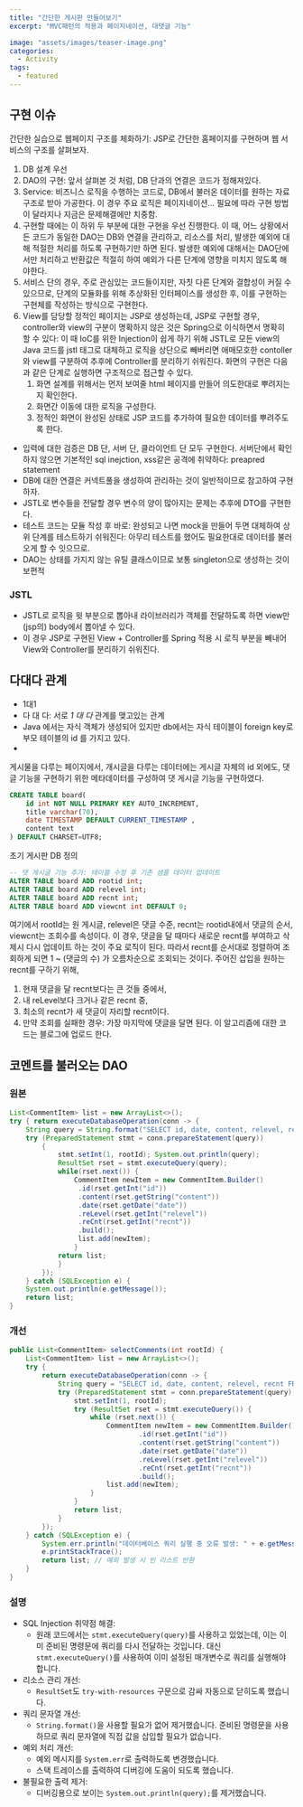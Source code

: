 ```yaml
---
title: "간단한 게시판 만들어보기"
excerpt: "MVC패턴의 적용과 페이지네이션, 대댓글 기능"

image: "assets/images/teaser-image.png"
categories:
  - Activity
tags:
  - featured
---
```


## 구현 이슈

간단한 실습으로 웹페이지 구조를 체화하기: JSP로 간단한 홈페이지를 구현하며 웹 서비스의 구조를 살펴보자.
1. DB 설계 우선
2.  DAO의 구현: 앞서 살펴본 것 처럼, DB 단과의 연결은 코드가 정해져있다.
3. Service: 비즈니스 로직을 수행하는 코드로, DB에서 불러온 데이터를 원하는 자료구조로 받아 가공한다. 이 경우 주요 로직은 페이지네이션...  필요에 따라 구현 방법이 달라지나 지금은 문제해결에만 치중함.
4. 구현할 때에는 이 하위 두 부분에 대한 구현을 우선 진행한다. 이 때, 어느 상황에서든 코드가 동일한 DAO는 DB와 연결을 관리하고, 리소스를 처리, 발생한 예외에 대해 적절한 처리를 하도록 구현하기만 하면 된다. 발생한 예외에 대해서는 DAO단에서만 처리하고 반환값은 적절히 하여 예외가 다른 단계에 영향을 미치지 않도록 해야한다.
5. 서비스 단의 경우, 주로 관심있는 코드들이지만, 자칫 다른 단계와 결합성이 커질 수 있으므로, 단계의 모듈화를 위해 추상화된 인터페이스를 생성한 후, 이를 구현하는 구현체를 작성하는 방식으로 구현한다.
6. View를 담당할 정적인 페이지는 JSP로 생성하는데, JSP로 구현할 경우, controller와 view의 구분이 명확하지 않은 것은 Spring으로 이식하면서 명확히 할 수 있다: 이 때  IoC를 위한 Injection이 쉽게 하기 위해 JSTL로 모든 view의 Java 코드를 jstl 태그로 대체하고 로직을 상단으로 빼버리면 애매모호한 contoller 와 view를 구분하여 추후에 Controller를 분리하기 쉬워진다. 화면의 구현은 다음과 같은 단계로 실행하면 구조적으로 접근할 수 있다.
	1. 화면 설계를 위해서는 먼저 보여줄 html 페이지를 만들어 의도한대로 뿌려지는지 확인한다.
	2. 화면간 이동에 대한 로직을 구성한다.
	3. 정적인 화면이 완성된 상태로 JSP 코드를 추가하여 필요한 데이터를 뿌려주도록 한다.

- 입력에 대한 검증은 DB 단, 서버 단, 클라이언트 단 모두 구현한다. 서버단에서 확인하지 않으면 기본적인 sql inejction, xss같은 공격에 취약하다: preapred statement
- DB에 대한 연결은 커넥트풀을 생성하여 관리하는 것이 일반적이므로 참고하여 구현하자.
- JSTL로 변수들을 전달할 경우 변수의 양이 많아지는 문제는 추후에 DTO를 구현한다.
- 테스트 코드는 모듈 작성 후 바로: 완성되고 나면 mock을 만들어 두면 대체하여 상위 단계를 테스트하기 쉬워진다: 아무리 테스트를 했어도 필요한대로 데이터를 불러오게 할 수 잇으므로.
- DAO는 상태를 가지지 않는 유틸 클래스이므로 보통 singleton으로 생성하는 것이 보편적
### JSTL
- JSTL로 로직을 윗 부분으로 뽑아내 라이브러리가 객체를 전달하도록 하면 view만 (jsp의) body에서 뽑아낼 수 있다.
- 이 경우 JSP로 구현된 View + Controller를 Spring 적용 시 로직 부분을 빼내어 View와 Controller를 분리하기 쉬워진다.

## 다대다 관계
-  1대1 
- 다 대 다: 서로 _1 대 다_ 관계를 맺고있는 관계
- Java 에서는 자식 객체가 생성되어 있지만 db에서는 자식 테이블이 foreign key로 부모 테이블의 id 를 가지고 있다.
- 
게시물을 다루는 페이지에서, 개시글을 다루는 데이터에는 게시글 자체의 id 외에도, 댓글 기능을 구현하기 위한 메타데이터를 구성하여 댓 게시글 기능을 구현하였다. 

```SQL
CREATE TABLE board(
	id int NOT NULL PRIMARY KEY AUTO_INCREMENT,
	title varchar(70),
	date TIMESTAMP DEFAULT CURRENT_TIMESTAMP ,
	content text
) DEFAULT CHARSET=UTF8;
```
초기 게시판 DB 정의

```sql
-- 댓 게시글 기능 추가: 테이블 수정 후 기존 샘플 데이터 업데이트
ALTER TABLE board ADD rootid int;
ALTER TABLE board ADD relevel int;
ALTER TABLE board ADD recnt int;
ALTER TABLE board ADD viewcnt int DEFAULT 0;
```

여기에서 rootId는 원 게시글, relevel은 댓글 수준, recnt는 rootid내에서 댓글의 순서, viewcnt는 조회수를 속성이다.
이 경우, 댓글을 달 때마다 새로운 recnt를 부여하고 삭제시 다시 업데이트 하는 것이 주요 로직이 된다. 따라서 recnt를 순서대로 정렬하여 조회하게 되면 1 ~ (댓글의 수) 가 오름차순으로 조회되는 것이다.
주어진 삽입을 원하는 recnt를 구하기 위해, 
1. 현재 댓글을 달 recnt보다는 큰 것들 중에서,
2. 내 reLevel보다 크거나 같은 recnt 중,
3. 최소의 recnt가 새 댓글이 자리할 recnt이다.
4. 만약 조회를 실패한 경우: 가장 마지막에 댓글을 달면 된다.
이 알고리즘에 대한 코드는 블로그에 업로드 한다.

## 코멘트를 불러오는 DAO

### 원본

```java
List<CommentItem> list = new ArrayList<>();
try { return executeDatabaseOperation(conn -> {
	String query = String.format("SELECT id, date, content, relevel, recnt FROM comment WHERE rootid=? ORDER BY recnt asc;");
	try (PreparedStatement stmt = conn.prepareStatement(query)) 
		{ 
			stmt.setInt(1, rootId); System.out.println(query); 
			ResultSet rset = stmt.executeQuery(query);
			while(rset.next()) { 
				CommentItem newItem = new CommentItem.Builder()
				 .id(rset.getInt("id")) 
				 .content(rset.getString("content")) 
				 .date(rset.getDate("date")) 
				 .reLevel(rset.getInt("relevel")) 
				 .reCnt(rset.getInt("recnt"))
				 .build();
				 list.add(newItem);
				}
			return list;
			} 
		}); 
	} catch (SQLException e) {
	System.out.println(e.getMessage()); 
	return list;
}
```

### 개선
```java
public List<CommentItem> selectComments(int rootId) {
	List<CommentItem> list = new ArrayList<>();
	try {
	    return executeDatabaseOperation(conn -> {
	        String query = "SELECT id, date, content, relevel, recnt FROM comment WHERE rootid = ? ORDER BY recnt ASC";
	        try (PreparedStatement stmt = conn.prepareStatement(query)) {
	            stmt.setInt(1, rootId);
	            try (ResultSet rset = stmt.executeQuery()) {
	                while (rset.next()) {
	                    CommentItem newItem = new CommentItem.Builder()
	                            .id(rset.getInt("id"))
	                            .content(rset.getString("content"))
	                            .date(rset.getDate("date"))
	                            .reLevel(rset.getInt("relevel"))
	                            .reCnt(rset.getInt("recnt"))
	                            .build();
	                    list.add(newItem);
	                }
	            }
	            return list;
	        }
	    });
	} catch (SQLException e) {
	    System.err.println("데이터베이스 쿼리 실행 중 오류 발생: " + e.getMessage());
	    e.printStackTrace();
	    return list; // 예외 발생 시 빈 리스트 반환
	}
}
```

### 설명
- SQL Injection 취약점 해결:
    - 원래 코드에서는 `stmt.executeQuery(query)`를 사용하고 있었는데, 이는 이미 준비된 명령문에 쿼리를 다시 전달하는 것입니다. 대신 `stmt.executeQuery()`를 사용하여 이미 설정된 매개변수로 쿼리를 실행해야 합니다.
- 리소스 관리 개선:
    - `ResultSet`도 `try-with-resources` 구문으로 감싸 자동으로 닫히도록 했습니다.
- 쿼리 문자열 개선:
    - `String.format()`을 사용할 필요가 없어 제거했습니다. 준비된 명령문을 사용하므로 쿼리 문자열에 직접 값을 삽입할 필요가 없습니다.
- 예외 처리 개선:
    - 예외 메시지를 `System.err`로 출력하도록 변경했습니다.
    - 스택 트레이스를 출력하여 디버깅에 도움이 되도록 했습니다.
- 불필요한 출력 제거:
    - 디버깅용으로 보이는 `System.out.println(query);`를 제거했습니다.

